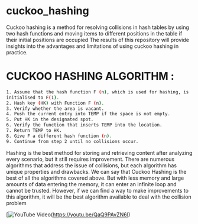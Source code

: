 # cuckoo_hashing
Cuckoo hashing is a method for resolving collisions in hash tables by using two hash functions and moving items to different positions in the table if their initial positions are occupied
The results of this repository will provide insights into the advantages and limitations of using cuckoo hashing in practice.


# CUCKOO HASHING ALGORITHM :
```bash
1. Assume that the hash function F (n), which is used for hashing, is
initialised to F(1).
2. Hash key (HK) with Function F (n).
3. Verify whether the area is vacant.
4. Push the current entry into TEMP if the space is not empty.
5. Put HK in the designated spot.
6. Verify the function that inserts TEMP into the location.
7. Return TEMP to HK.
8. Give F a different hash function (n).
9. Continue from step 2 until no collisions occur.
```

Hashing is the best method for storing and
retrieving content after analyzing every scenario, but it still requires
improvement. There are numerous algorithms that address the issue of
collisions, but each algorithm has unique properties and drawbacks. We
can say that Cuckoo Hashing is the best of all the algorithms covered
above. But with less memory and large amounts of data entering the
memory, it can enter an infinite loop and cannot be trusted. However, if
we can find a way to make improvements to this algorithm, it will be the
best algorithm available to deal with the collision problem

[![YouTube Video](![image](https://github.com/Arthurleywi1/cuckoo_hashing/assets/106943173/d0b27a02-9999-4c5b-9f3a-3c385e5b295f)
)(https://youtu.be/QaQ9PAvZN6I)

